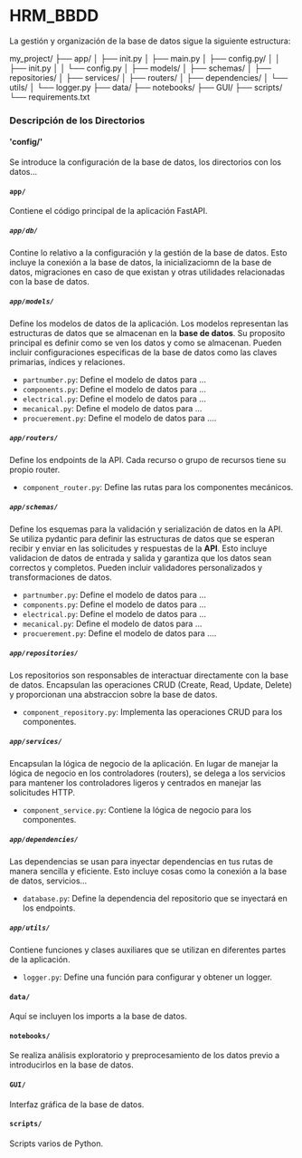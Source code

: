 # HRM_BBDD

La gestión y organización de la base de datos sigue la siguiente estructura:

my_project/
├── app/
│ ├── init.py
│ ├── main.py
│ ├── config.py/
│ │ ├── init.py
│ │ └── config.py
│ ├── models/
│ ├── schemas/
│ ├── repositories/
│ ├── services/
│ ├── routers/
│ ├── dependencies/
│ └── utils/
│ └── logger.py
├── data/
├── notebooks/
├── GUI/
├── scripts/
└── requirements.txt

### Descripción de los Directorios

#### 'config/'
Se introduce la configuración de la base de datos, los directorios con los datos... 

#### `app/`
Contiene el código principal de la aplicación FastAPI.

##### `app/db/`
Contine lo relativo a la configuración y la gestión de la base de datos. Esto incluye la conexión a la base de datos, la inicializaciomn de la base de datos, migraciones en caso de que existan y otras utilidades relacionadas con la base de datos.


##### `app/models/`
Define los modelos de datos de la aplicación. Los modelos representan las estructuras de datos que se almacenan en la **base de datos**.
Su proposito principal es definir como se ven los datos y como se almacenan.
Pueden incluir configuraciones especificas de la base de datos como las claves primarias, índices y relaciones.

- `partnumber.py`: Define el modelo de datos para ...
- `components.py`: Define el modelo de datos para ...
- `electrical.py`: Define el modelo de datos para ...
- `mecanical.py`: Define el modelo de datos para ...
- `procuerement.py`: Define el modelo de datos para ....

##### `app/routers/`
Define los endpoints de la API. Cada recurso o grupo de recursos tiene su propio router.

- `component_router.py`: Define las rutas para los componentes mecánicos.

##### `app/schemas/`
Define los esquemas para la validación y serialización de datos en la API. Se utiliza pydantic para definir las estructuras de datos que se esperan recibir y enviar en las solicitudes
y respuestas de la **API**. Esto incluye validacion de datos de entrada y salida y garantiza que los datos sean correctos y completos.
Pueden incluir validadores personalizados y transformaciones de datos.
- `partnumber.py`: Define el modelo de datos para ...
- `components.py`: Define el modelo de datos para ...
- `electrical.py`: Define el modelo de datos para ...
- `mecanical.py`: Define el modelo de datos para ...
- `procuerement.py`: Define el modelo de datos para ....

##### `app/repositories/`
Los repositorios son responsables de interactuar directamente con la base de datos. Encapsulan las operaciones CRUD (Create, Read, Update, Delete) y proporcionan una abstraccion sobre la base de datos.

- `component_repository.py`: Implementa las operaciones CRUD para los componentes.

##### `app/services/`
Encapsulan la lógica de negocio de la aplicación. En lugar de manejar la lógica de negocio en los controladores (routers), se delega a los servicios para mantener los controladores ligeros y centrados en manejar las solicitudes HTTP.

- `component_service.py`: Contiene la lógica de negocio para los componentes.

##### `app/dependencies/`
Las dependencias se usan para inyectar dependencias en tus rutas de manera sencilla y eficiente. Esto incluye cosas como la conexión a la base de datos, servicios...
- `database.py`: Define la dependencia del repositorio que se inyectará en los endpoints.


##### `app/utils/`
Contiene funciones y clases auxiliares que se utilizan en diferentes partes de la aplicación.

- `logger.py`: Define una función para configurar y obtener un logger.


#### `data/`
Aquí se incluyen los imports a la base de datos.

#### `notebooks/`
Se realiza análisis exploratorio y preprocesamiento de los datos previo a introducirlos en la base de datos.

#### `GUI/`
Interfaz gráfica de la base de datos.

#### `scripts/`
Scripts varios de Python.